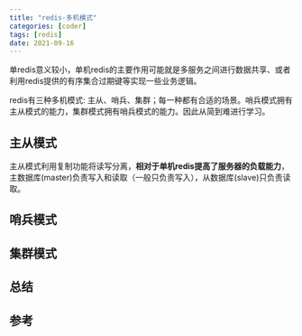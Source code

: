 ```yaml
---
title: "redis-多机模式"
categories: [coder]
tags: [redis]
date: 2021-09-16
---
```


单redis意义较小，单机redis的主要作用可能就是多服务之间进行数据共享、或者利用redis提供的有序集合过期键等实现一些业务逻辑。

redis有三种多机模式: 主从、哨兵、集群；每一种都有合适的场景。哨兵模式拥有主从模式的能力，集群模式拥有哨兵模式的能力。因此从简到难进行学习。


## 主从模式
主从模式利用复制功能将读写分离，**相对于单机redis提高了服务器的负载能力**，主数据库(master)负责写入和读取（一般只负责写入），从数据库(slave)只负责读取。


## 哨兵模式

## 集群模式

## 总结

## 参考